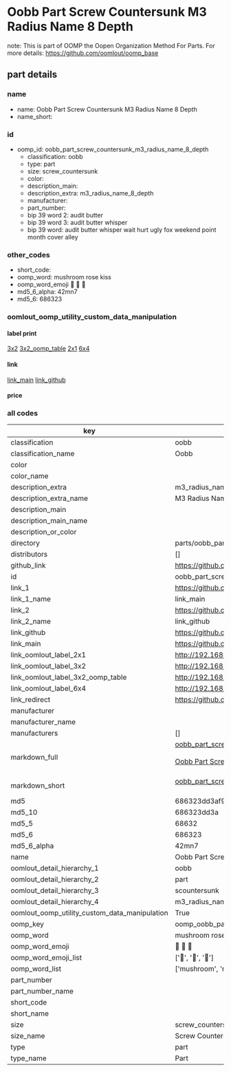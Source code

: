 # Oobb Part Screw Countersunk M3 Radius Name 8 Depth  

note: This is part of OOMP the Oopen Organization Method For Parts. For more details: https://github.com/oomlout/oomp_base

##  part details
  







### name
* name: Oobb Part Screw Countersunk M3 Radius Name 8 Depth
* name_short: 
### id
* oomp_id: oobb_part_screw_countersunk_m3_radius_name_8_depth
  * classification: oobb
  * type: part
  * size: screw_countersunk
  * color: 
  * description_main: 
  * description_extra: m3_radius_name_8_depth
  * manufacturer: 
  * part_number: 
  * bip 39 word 2: audit butter
  * bip 39 word 3: audit butter whisper
  * bip 39 word: audit butter whisper wait hurt ugly fox weekend point month cover alley

### other_codes
* short_code: 
* oomp_word: mushroom rose kiss
* oomp_word_emoji :mushroom: :rose: :kiss:
* md5_6_alpha: 42mn7
* md5_6: 686323






### oomlout_oomp_utility_custom_data_manipulation
#### label print
[3x2](http://192.168.1.245:1112/?label=oomp%2042mn7)
[3x2_oomp_table](http://192.168.1.108:1112/?label=oomp%2042mn7)
[2x1](http://192.168.1.242:1112/?label=oomp%2042mn7)
[6x4](http://192.168.1.55:1112/?label=oomp%2042mn7)    

#### link

[link_main](https://github.com/oomlout/oomlout_oomp_version_1_messy/tree/main/parts/oobb_part_screw_countersunk_m3_radius_name_8_depth) [link_github](https://github.com/oomlout/oomlout_oomp_version_1_messy/tree/main/parts/oobb_part_screw_countersunk_m3_radius_name_8_depth)                             

#### price







### all codes 
| key | value |  
| --- | --- |  
| classification | oobb |  
| classification_name | Oobb |  
| color |  |  
| color_name |  |  
| description_extra | m3_radius_name_8_depth |  
| description_extra_name | M3 Radius Name 8 Depth |  
| description_main |  |  
| description_main_name |  |  
| description_or_color |   |  
| directory | parts/oobb_part_screw_countersunk_m3_radius_name_8_depth |  
| distributors | [] |  
| github_link | https://github.com/oomlout/oomlout_oomp_part_src/tree/main/parts/oobb_part_screw_countersunk_m3_radius_name_8_depth |  
| id | oobb_part_screw_countersunk_m3_radius_name_8_depth |  
| link_1 | https://github.com/oomlout/oomlout_oomp_version_1_messy/tree/main/parts/oobb_part_screw_countersunk_m3_radius_name_8_depth |  
| link_1_name | link_main |  
| link_2 | https://github.com/oomlout/oomlout_oomp_version_1_messy/tree/main/parts/oobb_part_screw_countersunk_m3_radius_name_8_depth |  
| link_2_name | link_github |  
| link_github | https://github.com/oomlout/oomlout_oomp_version_1_messy/tree/main/parts/oobb_part_screw_countersunk_m3_radius_name_8_depth |  
| link_main | https://github.com/oomlout/oomlout_oomp_version_1_messy/tree/main/parts/oobb_part_screw_countersunk_m3_radius_name_8_depth |  
| link_oomlout_label_2x1 | http://192.168.1.242:1112/?label=oomp%2042mn7 |  
| link_oomlout_label_3x2 | http://192.168.1.245:1112/?label=oomp%2042mn7 |  
| link_oomlout_label_3x2_oomp_table | http://192.168.1.108:1112/?label=oomp%2042mn7 |  
| link_oomlout_label_6x4 | http://192.168.1.55:1112/?label=oomp%2042mn7 |  
| link_redirect | https://github.com/oomlout/oomlout_oomp_version_1_messy/tree/main/parts/oobb_part_screw_countersunk_m3_radius_name_8_depth |  
| manufacturer |  |  
| manufacturer_name |  |  
| manufacturers | [] |  
| markdown_full | [oobb_part_screw_countersunk_m3_radius_name_8_depth](none)<br>[](none)<br>[Oobb Part Screw Countersunk M3 Radius Name 8 Depth](none)<br><br> |  
| markdown_short | [oobb_part_screw_countersunk_m3_radius_name_8_depth](none)<br><br> |  
| md5 | 686323dd3af90b8bb037ef67f507d078 |  
| md5_10 | 686323dd3a |  
| md5_5 | 68632 |  
| md5_6 | 686323 |  
| md5_6_alpha | 42mn7 |  
| name | Oobb Part Screw Countersunk M3 Radius Name 8 Depth |  
| oomlout_detail_hierarchy_1 | oobb |  
| oomlout_detail_hierarchy_2 | part |  
| oomlout_detail_hierarchy_3 | scountersunk |  
| oomlout_detail_hierarchy_4 | m3_radius_name_8_depth |  
| oomlout_oomp_utility_custom_data_manipulation | True |  
| oomp_key | oomp_oobb_part_screw_countersunk_m3_radius_name_8_depth |  
| oomp_word | mushroom rose kiss |  
| oomp_word_emoji | :mushroom: :rose: :kiss: |  
| oomp_word_emoji_list | [':mushroom:', ':rose:', ':kiss:'] |  
| oomp_word_list | ['mushroom', 'rose', 'kiss'] |  
| part_number |  |  
| part_number_name |  |  
| short_code |  |  
| short_name |  |  
| size | screw_countersunk |  
| size_name | Screw Countersunk |  
| type | part |  
| type_name | Part |  
